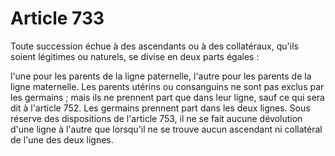 # Article 733

Toute succession échue à des ascendants ou à des collatéraux, qu'ils soient légitimes ou naturels, se divise en deux parts égales :

l'une pour les parents de la ligne paternelle, l'autre pour les parents de la ligne maternelle.   Les parents utérins ou consanguins ne sont pas exclus par les germains ; mais ils ne prennent part que dans leur ligne, sauf ce qui sera dit à l'article 752. Les germains prennent part dans les deux lignes.   Sous réserve des dispositions de l'article 753, il ne se fait aucune dévolution d'une ligne à l'autre que lorsqu'il ne se trouve aucun ascendant ni collatéral de l'une des deux lignes.